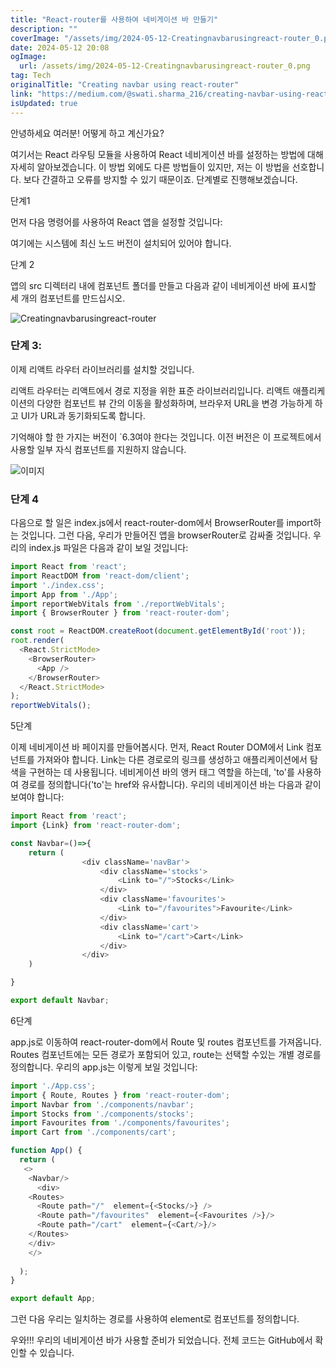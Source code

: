 ```yaml
---
title: "React-router를 사용하여 네비게이션 바 만들기"
description: ""
coverImage: "/assets/img/2024-05-12-Creatingnavbarusingreact-router_0.png"
date: 2024-05-12 20:08
ogImage: 
  url: /assets/img/2024-05-12-Creatingnavbarusingreact-router_0.png
tag: Tech
originalTitle: "Creating navbar using react-router"
link: "https://medium.com/@swati.sharma_216/creating-navbar-using-react-router-63c4e785c2d4"
isUpdated: true
---
```





안녕하세요 여러분! 어떻게 하고 계신가요?

여기서는 React 라우팅 모듈을 사용하여 React 네비게이션 바를 설정하는 방법에 대해 자세히 알아보겠습니다. 이 방법 외에도 다른 방법들이 있지만, 저는 이 방법을 선호합니다. 보다 간결하고 오류를 방지할 수 있기 때문이죠. 단계별로 진행해보겠습니다.

단계1

먼저 다음 명령어를 사용하여 React 앱을 설정할 것입니다:



여기에는 시스템에 최신 노드 버전이 설치되어 있어야 합니다.

단계 2

앱의 src 디렉터리 내에 컴포넌트 폴더를 만들고 다음과 같이 네비게이션 바에 표시할 세 개의 컴포넌트를 만드십시오.

![Creatingnavbarusingreact-router](/assets/img/2024-05-12-Creatingnavbarusingreact-router_0.png)



### 단계 3:

이제 리액트 라우터 라이브러리를 설치할 것입니다.

리액트 라우터는 리액트에서 경로 지정을 위한 표준 라이브러리입니다. 리액트 애플리케이션의 다양한 컴포넌트 뷰 간의 이동을 활성화하며, 브라우저 URL을 변경 가능하게 하고 UI가 URL과 동기화되도록 합니다.

기억해야 할 한 가지는 버전이 `6.3여야 한다는 것입니다. 이전 버전은 이 프로젝트에서 사용할 일부 자식 컴포넌트를 지원하지 않습니다.



![이미지](/assets/img/2024-05-12-Creatingnavbarusingreact-router_1.png)

### 단계 4

다음으로 할 일은 index.js에서 react-router-dom에서 BrowserRouter를 import하는 것입니다. 그런 다음, 우리가 만들어진 앱을 browserRouter로 감싸줄 것입니다. 우리의 index.js 파일은 다음과 같이 보일 것입니다:

```js
import React from 'react';
import ReactDOM from 'react-dom/client';
import './index.css';
import App from './App';
import reportWebVitals from './reportWebVitals';
import { BrowserRouter } from 'react-router-dom';

const root = ReactDOM.createRoot(document.getElementById('root'));
root.render(
  <React.StrictMode>
    <BrowserRouter>
      <App />
    </BrowserRouter>
  </React.StrictMode>
);
reportWebVitals();
```



5단계

이제 네비게이션 바 페이지를 만들어봅시다. 먼저, React Router DOM에서 Link 컴포넌트를 가져와야 합니다. Link는 다른 경로로의 링크를 생성하고 애플리케이션에서 탐색을 구현하는 데 사용됩니다. 네비게이션 바의 앵커 태그 역할을 하는데, 'to'를 사용하여 경로를 정의합니다('to'는 href와 유사합니다). 우리의 네비게이션 바는 다음과 같이 보여야 합니다:

```js
import React from 'react';
import {Link} from 'react-router-dom';

const Navbar=()=>{
    return (    
                <div className='navBar'>
                    <div className='stocks'>
                        <Link to="/">Stocks</Link>
                    </div>
                    <div className='favourites'>
                        <Link to="/favourites">Favourite</Link>
                    </div>
                    <div className='cart'>
                        <Link to="/cart">Cart</Link>
                    </div>
                </div>
    )

}

export default Navbar;
```

6단계



app.js로 이동하여 react-router-dom에서 Route 및 routes 컴포넌트를 가져옵니다. Routes 컴포넌트에는 모든 경로가 포함되어 있고, route는 선택할 수있는 개별 경로를 정의합니다. 우리의 app.js는 이렇게 보일 것입니다:

```js
import './App.css';
import { Route, Routes } from 'react-router-dom';
import Navbar from './components/navbar';
import Stocks from './components/stocks';
import Favourites from './components/favourites';
import Cart from './components/cart';

function App() {
  return (
   <>
    <Navbar/>
      <div>
    <Routes>        
      <Route path="/"  element={<Stocks/>} />
      <Route path="/favourites"  element={<Favourites />}/>
      <Route path="/cart"  element={<Cart/>}/>
    </Routes>
    </div>
    </>
   
  );
}

export default App;
```

그런 다음 우리는 일치하는 경로를 사용하여 element로 컴포넌트를 정의합니다.

우와!!! 우리의 네비게이션 바가 사용할 준비가 되었습니다. 전체 코드는 GitHub에서 확인할 수 있습니다.